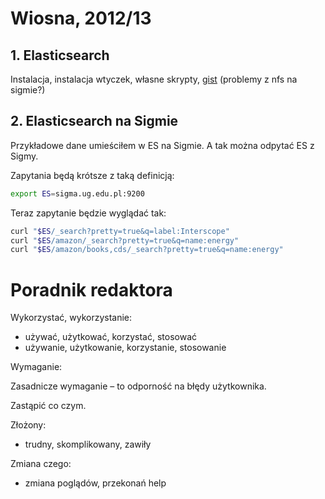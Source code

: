 # Wiosna, 2012/13


## 1. Elasticsearch

Instalacja, instalacja wtyczek, własne skrypty,
[gist](https://gist.github.com/wbzyl/5099266)
(problemy z nfs na sigmie?)


## 2. Elasticsearch na Sigmie

Przykładowe dane umieściłem w ES na Sigmie.
A tak można odpytać ES z Sigmy.

Zapytania będą krótsze z taką definicją:

```sh
export ES=sigma.ug.edu.pl:9200
```

Teraz zapytanie będzie wyglądać tak:

```sh
curl "$ES/_search?pretty=true&q=label:Interscope"
curl "$ES/amazon/_search?pretty=true&q=name:energy"
curl "$ES/amazon/books,cds/_search?pretty=true&q=name:energy"
```


# Poradnik redaktora

Wykorzystać, wykorzystanie:

* używać, użytkować, korzystać, stosować
* używanie, użytkowanie, korzystanie, stosowanie

Wymaganie:

Zasadnicze wymaganie – to odporność na błędy użytkownika.

Zastąpić co czym.

Złożony:

* trudny, skomplikowany, zawiły

Zmiana czego:

* zmiana poglądów, przekonań
help
